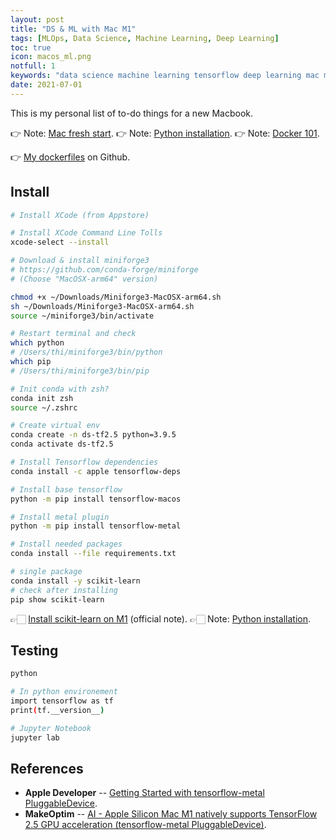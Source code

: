 ```yaml
---
layout: post
title: "DS & ML with Mac M1"
tags: [MLOps, Data Science, Machine Learning, Deep Learning]
toc: true
icon: macos_ml.png
notfull: 1
keywords: "data science machine learning tensorflow deep learning mac m1 macos apple getting start installation python pip package docker images arm chip max m1max m1pro pro"
date: 2021-07-01
---
```


This is my personal list of to-do things for a new Macbook.

👉 Note: [Mac fresh start](/fresh-install-macos/).
👉 Note: [Python installation](/python-installation/).
👉 Note: [Docker 101](/docker/).

👉 [My dockerfiles](https://github.com/dinhanhthi/my-dockerfiles/tree/master/docker-ai) on Github.

## Install

``` bash
# Install XCode (from Appstore)

# Install XCode Command Line Tolls
xcode-select --install

# Download & install miniforge3
# https://github.com/conda-forge/miniforge
# (Choose "MacOSX-arm64" version)

chmod +x ~/Downloads/Miniforge3-MacOSX-arm64.sh
sh ~/Downloads/Miniforge3-MacOSX-arm64.sh
source ~/miniforge3/bin/activate

# Restart terminal and check
which python
# /Users/thi/miniforge3/bin/python
which pip
# /Users/thi/miniforge3/bin/pip
```

``` bash
# Init conda with zsh?
conda init zsh
source ~/.zshrc
```

``` bash
# Create virtual env
conda create -n ds-tf2.5 python=3.9.5
conda activate ds-tf2.5

# Install Tensorflow dependencies
conda install -c apple tensorflow-deps

# Install base tensorflow
python -m pip install tensorflow-macos

# Install metal plugin
python -m pip install tensorflow-metal
```

``` bash
# Install needed packages
conda install --file requirements.txt

# single package
conda install -y scikit-learn
# check after installing
pip show scikit-learn
```

👉🏻 [Install scikit-learn on M1](https://scikit-learn.org/stable/install.html#installing-on-apple-silicon-m1-hardware) (official note).
👉🏻 Note: [Python installation](/python-installation/).

## Testing

``` bash
python

# In python environement
import tensorflow as tf
print(tf.__version__)
```

``` bash
# Jupyter Notebook
jupyter lab
```

## References

- **Apple Developer** -- [Getting Started with tensorflow-metal PluggableDevice](https://developer.apple.com/metal/tensorflow-plugin/).
- **MakeOptim** -- [AI - Apple Silicon Mac M1 natively supports TensorFlow 2.5 GPU acceleration (tensorflow-metal PluggableDevice)](https://makeoptim.com/en/deep-learning/tensorflow-metal).
